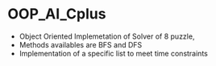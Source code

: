 # OOP_AI_Cplus

- Object Oriented Implemetation of Solver of
8 puzzle,
- Methods availables are
BFS and DFS
- Implementation of a specific list to
meet time constraints
